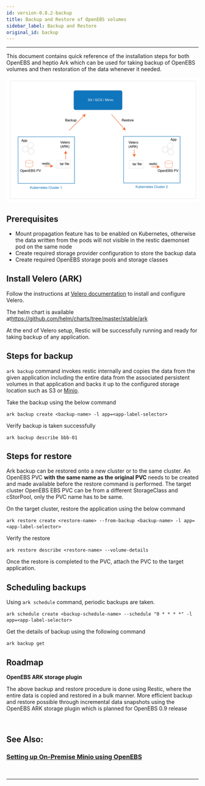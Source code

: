 ```yaml
---
id: version-0.8.2-backup
title: Backup and Restore of OpenEBS volumes
sidebar_label: Backup and Restore
original_id: backup
---
```

------

This document contains quick reference of the installation steps for both OpenEBS and heptio Ark which can be used for taking backup of OpenEBS volumes and then restoration of the data whenever it needed.



<img src="/docs/assets/ark-openebs.png" alt="drawing" width="800"/>



## Prerequisites



- Mount propagation feature has to be enabled on Kubernetes, otherwise the data written from the pods
  will not visible in the restic daemonset pod on the same node
- Create required storage provider configuration to store the backup data
- Create required OpenEBS storage pools and  storage classes 



## Install Velero (ARK)

Follow the instructions at <a href="https://heptio.github.io/velero/v0.10.0/" target="_blank">Velero documentation</a> to install and configure Velero. 

The helm chart is available at<a href="https://github.com/helm/charts/tree/master/stable/ark" target="_blank">https://github.com/helm/charts/tree/master/stable/ark</a>  

At the end of Velero setup, Restic will be successfully running and ready for taking backup of any application. 

## Steps for backup

`ark backup` command invokes restic internally and copies the data from the given application including the entire data from the associated persistent volumes in that application and backs it up to the configured storage location such as S3 or <a href="/v082/docs/next/minio.html" target="_blank">Minio</a>. 

Take the backup using the below command 

```
ark backup create <backup-name> -l app=<app-label-selector>
```

Verify backup is taken successfully

```
ark backup describe bbb-01
```

## Steps for restore

Ark backup can be restored onto a new cluster or to the same cluster. An OpenEBS PVC **with the same name as the original PVC** needs to be created and made available before the restore command is performed. The target cluster OpenEBS EBS PVC can be from a different StorageClass and cStorPool, only the PVC name has to be same.



On the target cluster, restore the application using the below command

```
ark restore create <restore-name> --from-backup <backup-name> -l app=<app-label-selector>
```

 Verify the restore 

```
ark restore describe <restore-name> --volume-details
```



Once the restore is completed to the PVC, attach the PVC to the target application. 



## Scheduling backups

Using `ark schedule` command, periodic backups are taken. 

```
ark schedule create <backup-schedule-name> --schedule "0 * * * *" -l app=<app-label-selector>
```

Get the details of backup using the following command

```
ark backup get
```



## Roadmap

**OpenEBS ARK storage plugin** 

The above backup and restore procedure is done using Restic, where the entire data is copied and restored in a bulk manner. More efficient backup and restore possible through incremental data snapshots using the OpenEBS ARK storage plugin which is planned for OpenEBS 0.9 release

<br>

## See Also:

### [Setting up On-Premise Minio using OpenEBS](/v082/docs/next/minio.html)

<br>

<hr>

<br>



<!-- Hotjar Tracking Code for https://docs.openebs.io -->

<script>
   (function(h,o,t,j,a,r){
       h.hj=h.hj||function(){(h.hj.q=h.hj.q||[]).push(arguments)};
       h._hjSettings={hjid:785693,hjsv:6};
       a=o.getElementsByTagName('head')[0];
       r=o.createElement('script');r.async=1;
       r.src=t+h._hjSettings.hjid+j+h._hjSettings.hjsv;
       a.appendChild(r);
   })(window,document,'https://static.hotjar.com/c/hotjar-','.js?sv=');
</script>


<!-- Global site tag (gtag.js) - Google Analytics -->
<script async src="https://www.googletagmanager.com/gtag/js?id=UA-92076314-12"></script>
<script>
  window.dataLayer = window.dataLayer || [];
  function gtag(){dataLayer.push(arguments);}
  gtag('js', new Date());

  gtag('config', 'UA-92076314-12');
</script>

